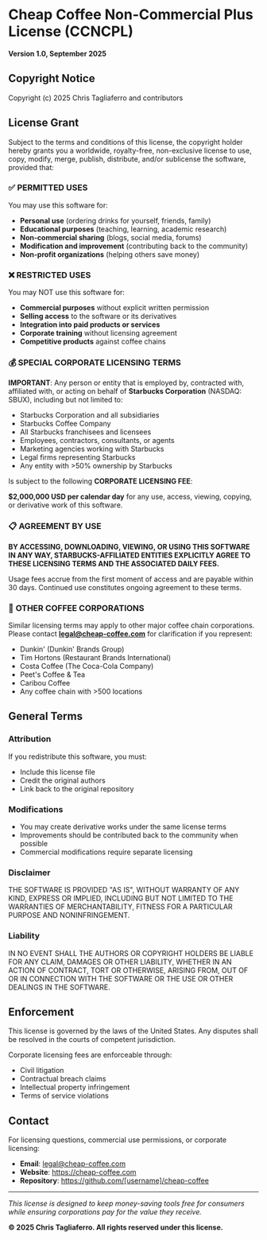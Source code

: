# Cheap Coffee Non-Commercial Plus License (CCNCPL)

**Version 1.0, September 2025**

## Copyright Notice

Copyright (c) 2025 Chris Tagliaferro and contributors

## License Grant

Subject to the terms and conditions of this license, the copyright holder hereby grants you a worldwide, royalty-free, non-exclusive license to use, copy, modify, merge, publish, distribute, and/or sublicense the software, provided that:

### ✅ **PERMITTED USES**

You may use this software for:
- **Personal use** (ordering drinks for yourself, friends, family)
- **Educational purposes** (teaching, learning, academic research)
- **Non-commercial sharing** (blogs, social media, forums)
- **Modification and improvement** (contributing back to the community)
- **Non-profit organizations** (helping others save money)

### ❌ **RESTRICTED USES**

You may NOT use this software for:
- **Commercial purposes** without explicit written permission
- **Selling access** to the software or its derivatives
- **Integration into paid products or services**
- **Corporate training** without licensing agreement
- **Competitive products** against coffee chains

### 💰 **SPECIAL CORPORATE LICENSING TERMS**

**IMPORTANT**: Any person or entity that is employed by, contracted with, affiliated with, or acting on behalf of **Starbucks Corporation** (NASDAQ: SBUX), including but not limited to:

- Starbucks Corporation and all subsidiaries
- Starbucks Coffee Company
- All Starbucks franchisees and licensees  
- Employees, contractors, consultants, or agents
- Marketing agencies working with Starbucks
- Legal firms representing Starbucks
- Any entity with >50% ownership by Starbucks

Is subject to the following **CORPORATE LICENSING FEE**:

**$2,000,000 USD per calendar day** for any use, access, viewing, copying, or derivative work of this software.

### 📋 **AGREEMENT BY USE**

**BY ACCESSING, DOWNLOADING, VIEWING, OR USING THIS SOFTWARE IN ANY WAY, STARBUCKS-AFFILIATED ENTITIES EXPLICITLY AGREE TO THESE LICENSING TERMS AND THE ASSOCIATED DAILY FEES.**

Usage fees accrue from the first moment of access and are payable within 30 days. Continued use constitutes ongoing agreement to these terms.

### 🏢 **OTHER COFFEE CORPORATIONS**

Similar licensing terms may apply to other major coffee chain corporations. Please contact **legal@cheap-coffee.com** for clarification if you represent:
- Dunkin' (Dunkin' Brands Group)
- Tim Hortons (Restaurant Brands International)
- Costa Coffee (The Coca-Cola Company)
- Peet's Coffee & Tea
- Caribou Coffee
- Any coffee chain with >500 locations

## General Terms

### Attribution
If you redistribute this software, you must:
- Include this license file
- Credit the original authors
- Link back to the original repository

### Modifications
- You may create derivative works under the same license terms
- Improvements should be contributed back to the community when possible
- Commercial modifications require separate licensing

### Disclaimer
THE SOFTWARE IS PROVIDED "AS IS", WITHOUT WARRANTY OF ANY KIND, EXPRESS OR IMPLIED, INCLUDING BUT NOT LIMITED TO THE WARRANTIES OF MERCHANTABILITY, FITNESS FOR A PARTICULAR PURPOSE AND NONINFRINGEMENT.

### Liability
IN NO EVENT SHALL THE AUTHORS OR COPYRIGHT HOLDERS BE LIABLE FOR ANY CLAIM, DAMAGES OR OTHER LIABILITY, WHETHER IN AN ACTION OF CONTRACT, TORT OR OTHERWISE, ARISING FROM, OUT OF OR IN CONNECTION WITH THE SOFTWARE OR THE USE OR OTHER DEALINGS IN THE SOFTWARE.

## Enforcement

This license is governed by the laws of the United States. Any disputes shall be resolved in the courts of competent jurisdiction.

Corporate licensing fees are enforceable through:
- Civil litigation
- Contractual breach claims  
- Intellectual property infringement
- Terms of service violations

## Contact

For licensing questions, commercial use permissions, or corporate licensing:

- **Email**: legal@cheap-coffee.com
- **Website**: https://cheap-coffee.com
- **Repository**: https://github.com/[username]/cheap-coffee

---

*This license is designed to keep money-saving tools free for consumers while ensuring corporations pay for the value they receive.*

**© 2025 Chris Tagliaferro. All rights reserved under this license.**